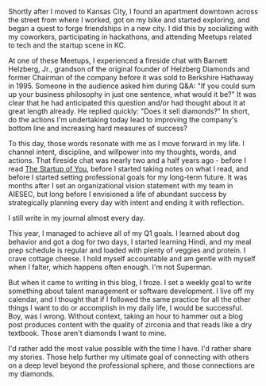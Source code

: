 <p>Shortly after I moved to Kansas City, I found an apartment downtown across the street from where I worked, got on my bike and started exploring, and began a quest to forge friendships in a new city. I did this by socializing with my coworkers, participating in hackathons, and attending Meetups related to tech and the startup scene in KC.</p>

<p>At one of these Meetups, I experienced a fireside chat with Barnett Helzberg, Jr., grandson of the original founder of Helzberg Diamonds and former Chairman of the company before it was sold to Berkshire Hathaway in 1995. Someone in the audience asked him during Q&A: "If you could sum up your business philosophy in just one sentence, what would it be?" It was clear that he had anticipated this question and/or had thought about it at great length already. He replied quickly: "Does it sell diamonds?" In short, do the actions I'm undertaking today lead to improving the company's bottom line and increasing hard measures of success?</p>

<p>To this day, those words resonate with me as I move forward in my life. I channel intent, discipline, and willpower into my thoughts, words, and actions. That fireside chat was nearly two and a half years ago - before I read <a href="http://www.thestartupofyou.com/" target="_blank" rel="noopener">The Startup of You</a>, before I started taking notes on what I read, and before I started setting professional goals for my long-term future. It was months after I set an organizational vision statement with my team in AIESEC, but long before I envisioned a life of abundant success by strategically planning every day with intent and ending it with reflection.</p>

<p>I still write in my journal almost every day.</p>

<p>This year, I managed to achieve all of my Q1 goals. I learned about dog behavior and got a dog for two days, I started learning Hindi, and my meal prep schedule is regular and loaded with plenty of veggies and protein. I crave cottage cheese. I hold myself accountable and am gentle with myself when I falter, which happens often enough. I'm not Superman.</p>

<p>But when it came to writing in this blog, I froze. I set a weekly goal to write something about talent management or software development. I live off my calendar, and I thought that if I followed the same practice for all the other things I want to do or accomplish in my daily life, I would be successful. Boy, was I wrong. Without context, taking an hour to hammer out a blog post produces content with the quality of zirconia and that reads like a dry textbook. Those aren't diamonds I want to mine.</p>

<p>I'd rather add the most value possible with the time I have. I'd rather share my stories. Those help further my ultimate goal of connecting with others on a deep level beyond the professional sphere, and those connections are my diamonds.</p>